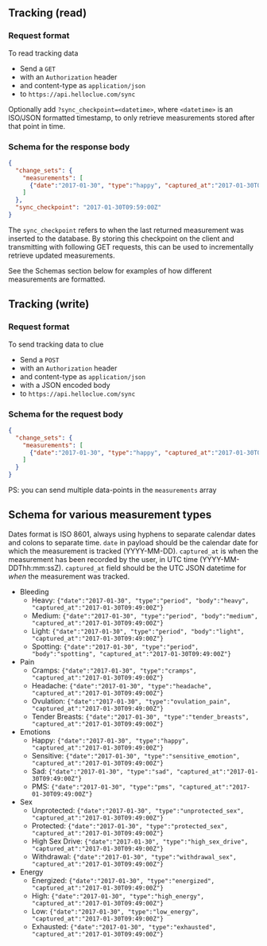 ## Tracking (read)

### Request format
To read tracking data
* Send a `GET`
* with an `Authorization` header
* and content-type as `application/json`
* to `https://api.helloclue.com/sync`

Optionally add `?sync_checkpoint=<datetime>`, where `<datetime>` is an ISO/JSON formatted timestamp, 
to only retrieve measurements stored after that point in time.

### Schema for the response body
```json
{
  "change_sets": {
    "measurements": [
      {"date":"2017-01-30", "type":"happy", "captured_at":"2017-01-30T09:49:00Z"}
    ]
  },
  "sync_checkpoint": "2017-01-30T09:59:00Z"
}
```

The `sync_checkpoint` refers to when the last returned measurement was inserted to the database.
By storing this checkpoint on the client and transmitting with following GET requests, this can 
be used to incrementally retrieve updated measurements.

See the Schemas section below for examples of how different measurements are formatted.


## Tracking (write)

### Request format
To send tracking data to clue
* Send a `POST`
* with an `Authorization` header
* and content-type as `application/json`
* with a JSON encoded body
* to `https://api.helloclue.com/sync`

### Schema for the request body
```json
{
  "change_sets": {
    "measurements": [
      {"date":"2017-01-30", "type":"happy", "captured_at":"2017-01-30T09:49:00Z"}
    ]
  }
}
```

PS: you can send multiple data-points in the `measurements` array

## Schema for various measurement types

Dates format is ISO 8601, always using hyphens to separate calendar dates and colons to separate time.
`date` in payload should be the calendar date for which the measurement is tracked (YYYY-MM-DD).
`captured_at` is when the measurement has been recorded by the user, in UTC time (YYYY-MM-DDThh:mm:ssZ).
`captured_at` field should be the UTC JSON datetime for _when_ the measurement was tracked.

* Bleeding
  * Heavy: `{"date":"2017-01-30", "type":"period", "body":"heavy", "captured_at":"2017-01-30T09:49:00Z"}`
  * Medium: `{"date":"2017-01-30", "type":"period", "body":"medium", "captured_at":"2017-01-30T09:49:00Z"}`
  * Light: `{"date":"2017-01-30", "type":"period", "body":"light", "captured_at":"2017-01-30T09:49:00Z"}`
  * Spotting: `{"date":"2017-01-30", "type":"period", "body":"spotting", "captured_at":"2017-01-30T09:49:00Z"}`
* Pain
  * Cramps: `{"date":"2017-01-30", "type":"cramps", "captured_at":"2017-01-30T09:49:00Z"}`
  * Headache: `{"date":"2017-01-30", "type":"headache", "captured_at":"2017-01-30T09:49:00Z"}`
  * Ovulation: `{"date":"2017-01-30", "type":"ovulation_pain", "captured_at":"2017-01-30T09:49:00Z"}`
  * Tender Breasts: `{"date":"2017-01-30", "type":"tender_breasts", "captured_at":"2017-01-30T09:49:00Z"}`
* Emotions
  * Happy: `{"date":"2017-01-30", "type":"happy", "captured_at":"2017-01-30T09:49:00Z"}`
  * Sensitive: `{"date":"2017-01-30", "type":"sensitive_emotion", "captured_at":"2017-01-30T09:49:00Z"}`
  * Sad: `{"date":"2017-01-30", "type":"sad", "captured_at":"2017-01-30T09:49:00Z"}`
  * PMS: `{"date":"2017-01-30", "type":"pms", "captured_at":"2017-01-30T09:49:00Z"}`
* Sex
  * Unprotected: `{"date":"2017-01-30", "type":"unprotected_sex", "captured_at":"2017-01-30T09:49:00Z"}`
  * Protected: `{"date":"2017-01-30", "type":"protected_sex", "captured_at":"2017-01-30T09:49:00Z"}`
  * High Sex Drive: `{"date":"2017-01-30", "type":"high_sex_drive", "captured_at":"2017-01-30T09:49:00Z"}`
  * Withdrawal: `{"date":"2017-01-30", "type":"withdrawal_sex", "captured_at":"2017-01-30T09:49:00Z"}`
* Energy
  * Energized: `{"date":"2017-01-30", "type":"energized", "captured_at":"2017-01-30T09:49:00Z"}`
  * High: `{"date":"2017-01-30", "type":"high_energy", "captured_at":"2017-01-30T09:49:00Z"}`
  * Low: `{"date":"2017-01-30", "type":"low_energy", "captured_at":"2017-01-30T09:49:00Z"}`
  * Exhausted: `{"date":"2017-01-30", "type":"exhausted", "captured_at":"2017-01-30T09:49:00Z"}`
